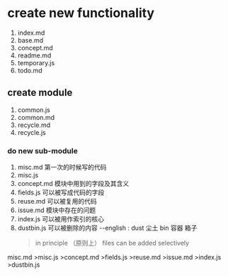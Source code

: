 #  create new functionality
1. index.md
2. base.md
3. concept.md
4. readme.md
5. temporary.js 
6. todo.md
## create module  
1. common.js
2. common.md
3. recycle.md
4. recycle.js


### do new sub-module
1. misc.md  第一次的时候写的代码
2. misc.js
3. concept.md 模块中用到的字段及其含义
4. fields.js  可以被写成代码的字段
5. reuse.md 可以被复用的代码
6. issue.md  模块中存在的问题
7. index.js  可以被用作索引的核心
8. dustbin.js  可以被删除的内容  --english : dust 尘土 bin 容器 箱子 
   >  in principle （原则上） files can be added  selectively

   

misc.md >misc.js >concept.md >fields.js >reuse.md >issue.md >index.js >dustbin.js